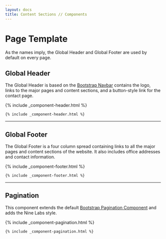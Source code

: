 ```yaml
---
layout: docs
title: Content Sections // Components
---
```


# Page Template

As the names imply, the Global Header and Global Footer are used by default on every page.


## Global Header

The Global Header is based on the [Bootstrap Navbar]() contains the logo, links to the major pages and content sections, and a button-style link for the contact page.

{% include _component-header.html %}

```html
{% include _component-header.html %}
```

----

## Global Footer

The Global Footer is a four column spread containing links to all the major pages and content sections of the website. It also includes office addresses and contact information.


{% include _component-footer.html %}

```html
{% include _component-footer.html %}
```

----

## Pagination

This component extends the default [Bootstrap Pagination Component](https://getbootstrap.com/docs/4.4/components/pagination/) and adds the Nine Labs style.

{% include _component-pagination.html %}

```html
{% include _component-pagination.html %}
```
